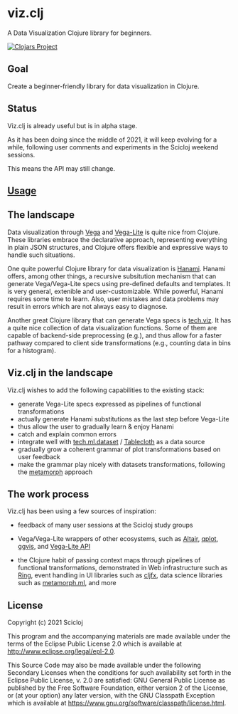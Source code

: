 # viz.clj

A Data Visualization Clojure library for beginners.

[![Clojars Project](https://img.shields.io/clojars/v/org.scicloj/viz.clj.svg)](https://clojars.org/org.scicloj/viz.clj)

## Goal

Create a beginner-friendly library for data visualization in Clojure.

## Status

Viz.clj is already useful but is in alpha stage.

As it has been doing since the middle of 2021, it will keep evolving for a while, following user comments and experiments in the Scicloj weekend sessions.

This means the API may still change.

## [Usage](https://scicloj.github.io/viz.clj/)

## The landscape

Data visualization through [Vega](https://vega.github.io/vega/) and [Vega-Lite](https://vega.github.io/vega-lite/) is quite nice from Clojure. These libraries embrace the declarative approach, representing everything in plain JSON structures, and Clojure offers flexible and expressive ways to handle such situations.

One quite powerful Clojure library for data visualization is [Hanami](github.com/jsa-aerial/hanami). Hanami offers, among other things, a recursive subsitution mechanism that can generate Vega/Vega-Lite specs using pre-defined defaults and templates. It is very general, extenible and user-customizable. While powerful, Hanami requires some time to learn. Also, user mistakes and data problems may result in errors which are not always easy to diagnose.

Another great Clojure library that can generate Vega specs is [tech.viz](https://github.com/techascent/tech.viz). It has a quite nice collection of data visualization functions. Some of them are capable of backend-side preprocessing (e.g.), and thus allow for a faster pathway compared to client side transformations (e.g., counting data in bins for a histogram).

## Viz.clj in the landscape

Viz.clj wishes to add the following capabilities to the existing stack:
* generate Vega-Lite specs expressed as pipelines of functional transformations
* actually generate Hanami substitutions as the last step before Vega-Lite
* thus allow the user to gradually learn & enjoy Hanami
* catch and explain common errors
* integrate well with [tech.ml.dataset](https://github.com/techascent/tech.ml.dataset) / [Tablecloth](https://scicloj.github.io/tablecloth/index.html) as a data source
* gradually grow a coherent grammar of plot transformations based on user feedback
* make the grammar play nicely with datasets transformations, following the [metamorph](https://github.com/scicloj/metamorph) approach

## The work process

Viz.clj has been using a few sources of inspiration:

* feedback of many user sessions at the Scicloj study groups

* Vega/Vega-Lite wrappers of other ecosystems, such as [Altair](https://altair-viz.github.io/), [qplot](https://ggplot2.tidyverse.org/reference/qplot.html), [ggvis](https://ggvis.rstudio.com/), and [Vega-Lite API](https://vega.github.io/vega-lite-api/)

* the Clojure habit of passing context maps through pipelines of functional transformations, demonstrated in Web infrastructure such as [Ring](https://github.com/ring-clojure/ring), event handling in UI libraries such as [cljfx](https://github.com/cljfx/cljfx), data science libraries such as [metamorph.ml](https://github.com/scicloj/metamorph.ml), and more


## License

Copyright (c) 2021 Scicloj

This program and the accompanying materials are made available under the terms of the Eclipse Public License 2.0 which is available at http://www.eclipse.org/legal/epl-2.0.

This Source Code may also be made available under the following Secondary Licenses when the conditions for such availability set forth in the Eclipse Public License, v. 2.0 are satisfied: GNU General Public License as published by the Free Software Foundation, either version 2 of the License, or (at your option) any later version, with the GNU Classpath Exception which is available at https://www.gnu.org/software/classpath/license.html.
